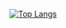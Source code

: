 [![Top Langs](https://github-readme-stats.vercel.app/api/top-langs/?username=Mongoll&layout=compact)](https://github.com/anuraghazra/github-readme-stats)
